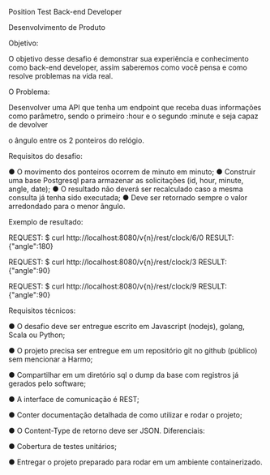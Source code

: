 Position Test Back-end Developer

Desenvolvimento de Produto

Objetivo:

O objetivo desse desafio é demonstrar sua experiência e conhecimento como
back-end developer, assim saberemos como você pensa e como resolve
problemas na vida real.

O Problema:

Desenvolver uma API que tenha um endpoint que receba duas informações como
parâmetro, sendo o primeiro :hour e o segundo :minute e seja capaz de devolver

o ângulo entre os 2 ponteiros do relógio.

Requisitos do desafio:

● O movimento dos ponteiros ocorrem de minuto em minuto;
● Construir uma base Postgresql para armazenar as solicitações (id, hour,
minute, angle, date);
● O resultado não deverá ser recalculado caso a mesma consulta já tenha
sido executada;
● Deve ser retornado sempre o valor arredondado para o menor ângulo.

Exemplo de resultado:

REQUEST: $ curl http://localhost:8080/v{n}/rest/clock/6/0
RESULT: {"angle":180}

REQUEST: $ curl http://localhost:8080/v{n}/rest/clock/3
RESULT: {"angle":90}

REQUEST: $ curl http://localhost:8080/v{n}/rest/clock/9
RESULT: {"angle":90}

Requisitos técnicos:

● O desafio deve ser entregue escrito em Javascript (nodejs), golang, Scala
ou Python;

● O projeto precisa ser entregue em um repositório git no github (público)
sem mencionar a Harmo;

● Compartilhar em um diretório sql o dump da base com registros já gerados
pelo software;

● A interface de comunicação é REST;

● Conter documentação detalhada de como utilizar e rodar o projeto;

● O Content-Type de retorno deve ser JSON.
Diferenciais:

● Cobertura de testes unitários;

● Entregar o projeto preparado para rodar em um ambiente containerizado.
